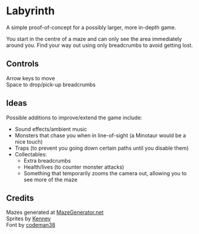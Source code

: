# Labyrinth

A simple proof-of-concept for a possibly larger, more in-depth game.

You start in the centre of a maze and can only see the area immediately around you. Find your way out using only breadcrumbs to avoid getting lost.

## Controls

Arrow keys to move  
Space to drop/pick-up breadcrumbs

## Ideas

Possible additions to improve/extend the game include:

- Sound effects/ambient music
- Monsters that chase you when in line-of-sight (a Minotaur would be a nice touch)
- Traps (to prevent you going down certain paths until you disable them)
- Collectables:
  - Extra breadcrumbs
  - Health/lives (to counter monster attacks)
  - Something that temporarily zooms the camera out, allowing you to see more of the maze

## Credits

Mazes generated at [MazeGenerator.net](https://mazegenerator.net/)  
Sprites by [Kenney](https://kenney.nl/assets/bit-pack)  
Font by [codeman38](https://www.zone38.net/font/#pressstart)
